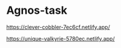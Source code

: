 # Agnos-task


https://clever-cobbler-7ec6cf.netlify.app/


https://unique-valkyrie-5780ec.netlify.app/
